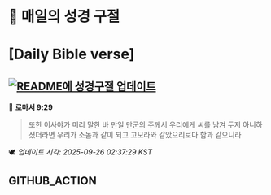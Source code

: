 # 🙏 매일의 성경 구절
# [Daily Bible verse]
## [![README에 성경구절 업데이트](https://github.com/DONGSUKA/first_test/actions/workflows/update-readme-bible.yml/badge.svg)](https://github.com/DONGSUKA/first_test/actions/workflows/update-readme-bible.yml)
<!-- START_BIBLE_VERSE -->
📖 **로마서 9:29**
> 또한 이사야가 미리 말한 바 만일 만군의 주께서 우리에게 씨를 남겨 두지 아니하셨더라면 우리가 소돔과 같이 되고 고모라와 같았으리로다 함과 같으니라

🕊️ _업데이트 시각: 2025-09-26 02:37:29 KST_
  <!-- END_BIBLE_VERSE -->
## GITHUB_ACTION
